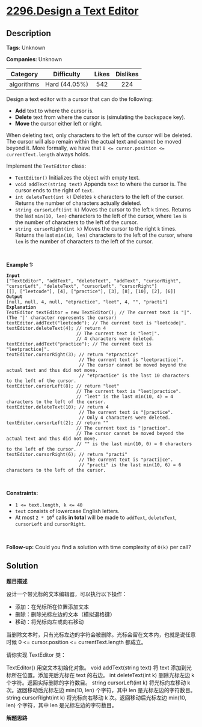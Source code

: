 # [2296.Design a Text Editor](https://leetcode.com/problems/design-a-text-editor/description/)

## Description

**Tags**: Unknown

**Companies**: Unknown

|  Category  |  Difficulty   | Likes | Dislikes |
| :--------: | :-----------: | :---: | :------: |
| algorithms | Hard (44.05%) |  542  |   224    |


<p>Design a text editor with a cursor that can do the following:</p>
<ul>
  <li><strong>Add</strong> text to where the cursor is.</li>
  <li><strong>Delete</strong> text from where the cursor is (simulating the backspace key).</li>
  <li><strong>Move</strong> the cursor either left or right.</li>
</ul>
<p>When deleting text, only characters to the left of the cursor will be deleted. The cursor will also remain within the actual text and cannot be moved beyond it. More formally, we have that <code>0 &lt;= cursor.position &lt;= currentText.length</code> always holds.</p>
<p>Implement the <code>TextEditor</code> class:</p>
<ul>
  <li><code>TextEditor()</code> Initializes the object with empty text.</li>
  <li><code>void addText(string text)</code> Appends <code>text</code> to where the cursor is. The cursor ends to the right of <code>text</code>.</li>
  <li><code>int deleteText(int k)</code> Deletes <code>k</code> characters to the left of the cursor. Returns the number of characters actually deleted.</li>
  <li><code>string cursorLeft(int k)</code> Moves the cursor to the left <code>k</code> times. Returns the last <code>min(10, len)</code> characters to the left of the cursor, where <code>len</code> is the number of characters to the left of the cursor.</li>
  <li><code>string cursorRight(int k)</code> Moves the cursor to the right <code>k</code> times. Returns the last <code>min(10, len)</code> characters to the left of the cursor, where <code>len</code> is the number of characters to the left of the cursor.</li>
</ul>
<p>&nbsp;</p>
<p><strong class="example">Example 1:</strong></p>
<pre><code><strong>Input</strong>
[&quot;TextEditor&quot;, &quot;addText&quot;, &quot;deleteText&quot;, &quot;addText&quot;, &quot;cursorRight&quot;, &quot;cursorLeft&quot;, &quot;deleteText&quot;, &quot;cursorLeft&quot;, &quot;cursorRight&quot;]
[[], [&quot;leetcode&quot;], [4], [&quot;practice&quot;], [3], [8], [10], [2], [6]]
<strong>Output</strong>
[null, null, 4, null, &quot;etpractice&quot;, &quot;leet&quot;, 4, &quot;&quot;, &quot;practi&quot;]
<strong>Explanation</strong>
TextEditor textEditor = new TextEditor(); // The current text is &quot;|&quot;. (The &#39;|&#39; character represents the cursor)
textEditor.addText(&quot;leetcode&quot;); // The current text is &quot;leetcode|&quot;.
textEditor.deleteText(4); // return 4
                          // The current text is &quot;leet|&quot;.
                          // 4 characters were deleted.
textEditor.addText(&quot;practice&quot;); // The current text is &quot;leetpractice|&quot;.
textEditor.cursorRight(3); // return &quot;etpractice&quot;
                           // The current text is &quot;leetpractice|&quot;.
                           // The cursor cannot be moved beyond the actual text and thus did not move.
                           // &quot;etpractice&quot; is the last 10 characters to the left of the cursor.
textEditor.cursorLeft(8); // return &quot;leet&quot;
                          // The current text is &quot;leet|practice&quot;.
                          // &quot;leet&quot; is the last min(10, 4) = 4 characters to the left of the cursor.
textEditor.deleteText(10); // return 4
                           // The current text is &quot;|practice&quot;.
                           // Only 4 characters were deleted.
textEditor.cursorLeft(2); // return &quot;&quot;
                          // The current text is &quot;|practice&quot;.
                          // The cursor cannot be moved beyond the actual text and thus did not move.
                          // &quot;&quot; is the last min(10, 0) = 0 characters to the left of the cursor.
textEditor.cursorRight(6); // return &quot;practi&quot;
                           // The current text is &quot;practi|ce&quot;.
                           // &quot;practi&quot; is the last min(10, 6) = 6 characters to the left of the cursor.</code></pre>
<p>&nbsp;</p>
<p><strong>Constraints:</strong></p>
<ul>
  <li><code>1 &lt;= text.length, k &lt;= 40</code></li>
  <li><code>text</code> consists of lowercase English letters.</li>
  <li>At most <code>2 * 10<sup>4</sup></code> calls <strong>in total</strong> will be made to <code>addText</code>, <code>deleteText</code>, <code>cursorLeft</code> and <code>cursorRight</code>.</li>
</ul>
<p>&nbsp;</p>
<p><strong>Follow-up:</strong> Could you find a solution with time complexity of <code>O(k)</code> per call?</p>

## Solution

**题目描述**

设计一个带光标的文本编辑器，可以执行以下操作：

- 添加：在光标所在位置添加文本
- 删除：删除光标左边的文本（模拟退格键）
- 移动：将光标向左或向右移动

当删除文本时，只有光标左边的字符会被删除。光标会留在文本内，也就是说任意时候 0 <= cursor.position <= currentText.length 都成立。

请你实现 TextEditor 类：

TextEditor() 用空文本初始化对象。
void addText(string text) 将 text 添加到光标所在位置。添加完后光标在 text 的右边。
int deleteText(int k) 删除光标左边 k 个字符。返回实际删除的字符数目。
string cursorLeft(int k) 将光标向左移动 k 次。返回移动后光标左边 min(10, len) 个字符，其中 len 是光标左边的字符数目。
string cursorRight(int k) 将光标向右移动 k 次。返回移动后光标左边 min(10, len) 个字符，其中 len 是光标左边的字符数目。

**解题思路**
